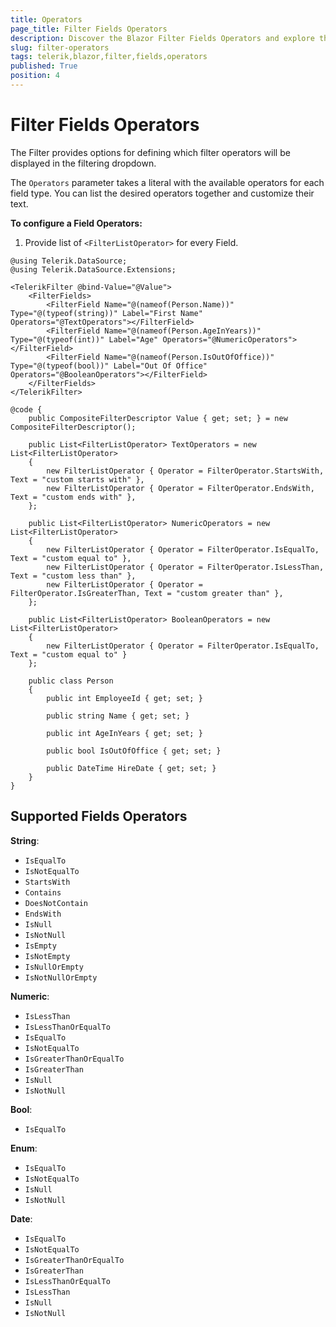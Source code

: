 ```yaml
---
title: Operators
page_title: Filter Fields Operators
description: Discover the Blazor Filter Fields Operators and explore the examples.
slug: filter-operators
tags: telerik,blazor,filter,fields,operators
published: True
position: 4
---
```


# Filter Fields Operators
The Filter provides options for defining which filter operators will be displayed in the filtering dropdown.

The `Operators` parameter takes a literal with the available operators for each field type. You can list the desired operators together and customize their text.

**To configure a Field Operators:**

1. Provide list of `<FilterListOperator>` for every Field.

````CSHTML
@using Telerik.DataSource;
@using Telerik.DataSource.Extensions;

<TelerikFilter @bind-Value="@Value">
    <FilterFields>
        <FilterField Name="@(nameof(Person.Name))" Type="@(typeof(string))" Label="First Name" Operators="@TextOperators"></FilterField>
        <FilterField Name="@(nameof(Person.AgeInYears))" Type="@(typeof(int))" Label="Age" Operators="@NumericOperators"></FilterField>
        <FilterField Name="@(nameof(Person.IsOutOfOffice))" Type="@(typeof(bool))" Label="Out Of Office" Operators="@BooleanOperators"></FilterField>
    </FilterFields>
</TelerikFilter>

@code {
    public CompositeFilterDescriptor Value { get; set; } = new CompositeFilterDescriptor();

    public List<FilterListOperator> TextOperators = new List<FilterListOperator>
    {
        new FilterListOperator { Operator = FilterOperator.StartsWith, Text = "custom starts with" },
        new FilterListOperator { Operator = FilterOperator.EndsWith, Text = "custom ends with" },
    };

    public List<FilterListOperator> NumericOperators = new List<FilterListOperator>
    {
        new FilterListOperator { Operator = FilterOperator.IsEqualTo, Text = "custom equal to" },
        new FilterListOperator { Operator = FilterOperator.IsLessThan, Text = "custom less than" },
        new FilterListOperator { Operator = FilterOperator.IsGreaterThan, Text = "custom greater than" },
    };

    public List<FilterListOperator> BooleanOperators = new List<FilterListOperator>
    {
        new FilterListOperator { Operator = FilterOperator.IsEqualTo, Text = "custom equal to" }
    };

    public class Person
    {
        public int EmployeeId { get; set; }

        public string Name { get; set; }

        public int AgeInYears { get; set; }

        public bool IsOutOfOffice { get; set; }

        public DateTime HireDate { get; set; }
    }
}
````

## Supported Fields Operators

**String**:
* `IsEqualTo`
* `IsNotEqualTo`
* `StartsWith`
* `Contains`
* `DoesNotContain`
* `EndsWith`
* `IsNull`
* `IsNotNull`
* `IsEmpty`
* `IsNotEmpty`
* `IsNullOrEmpty`
* `IsNotNullOrEmpty`

**Numeric**:
* `IsLessThan`
* `IsLessThanOrEqualTo`
* `IsEqualTo`
* `IsNotEqualTo`
* `IsGreaterThanOrEqualTo`
* `IsGreaterThan`
* `IsNull`
* `IsNotNull`

**Bool**:
* `IsEqualTo`

**Enum**:
* `IsEqualTo`
* `IsNotEqualTo`
* `IsNull`
* `IsNotNull `

**Date**:
* `IsEqualTo`
* `IsNotEqualTo`
* `IsGreaterThanOrEqualTo`
* `IsGreaterThan`
* `IsLessThanOrEqualTo`
* `IsLessThan`
* `IsNull`
* `IsNotNull`